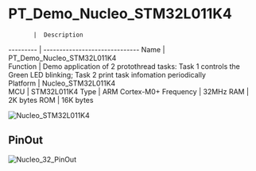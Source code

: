 # PT_Demo_Nucleo_STM32L011K4
           |  Description                              
 --------- | ------------------------------
 Name      | PT_Demo_Nucleo_STM32L011K4                                         
 Function  | Demo application of 2 protothread tasks: Task 1 controls the Green LED blinking; Task 2 print task infomation periodically                           
 Platform  | Nucleo_STM32L011K4                           
 MCU       | STM32L011K4
 Type      | ARM Cortex-M0+
 Frequency | 32MHz
 RAM       | 2K bytes
 ROM       | 16K bytes

![Nucleo_STM32L011K4](https://github.com/ianhom/MOE/blob/master/Documents/Pic/Nucleo-L011K4.jpg?raw=true)
 
## PinOut
![Nucleo_32_PinOut](https://github.com/ianhom/MOE/blob/master/Documents/Pic/Nucleo3_PinOut.png?raw=true) 

